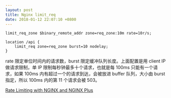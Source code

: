 ```yaml
---
layout: post
title: Nginx limit_req
date: 2018-01-12 22:07:10 +0800
---
```


```
limit_req_zone $binary_remote_addr zone=req_zone:10m rate=10r/s;

location /api {
    limit_req zone=req_zone burst=10 nodelay;
}
```

rate 限定单位时间内的请求数，burst 限定缓冲队列长度。上面配置是用 client IP 做请求限制，单 IP 限制每秒钟最多十个请求，也就是每 100ms 只能有一个请求，如果 100ms 内有超过一个的请求到达，会被放进 buffer 队列，大小由 burst 指定，所以 100ms 内的第 11 个请求会被 503。

[Rate Limiting with NGINX and NGINX Plus](https://www.nginx.com/blog/rate-limiting-nginx/)
